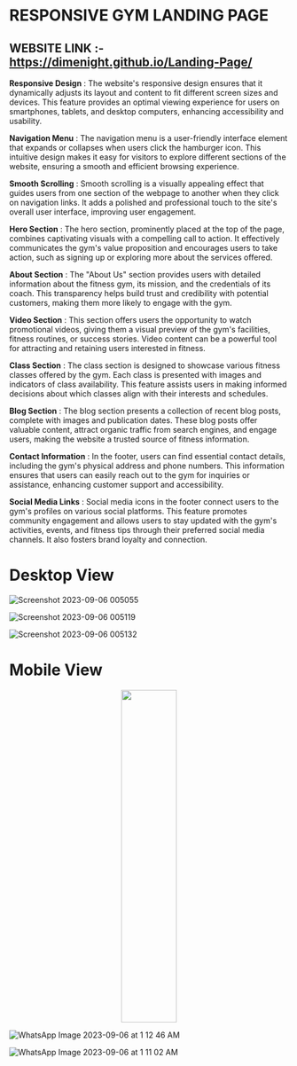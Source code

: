 # RESPONSIVE GYM LANDING PAGE

## WEBSITE LINK :- https://dimenight.github.io/Landing-Page/

**Responsive Design** : The website's responsive design ensures that it dynamically adjusts its layout and content to fit different screen sizes and devices. This feature provides an optimal viewing experience for users on smartphones, tablets, and desktop computers, enhancing accessibility and usability.

****Navigation Menu**** : The navigation menu is a user-friendly interface element that expands or collapses when users click the hamburger icon. This intuitive design makes it easy for visitors to explore different sections of the website, ensuring a smooth and efficient browsing experience.

****Smooth Scrolling**** : Smooth scrolling is a visually appealing effect that guides users from one section of the webpage to another when they click on navigation links. It adds a polished and professional touch to the site's overall user interface, improving user engagement.

****Hero Section****  : The hero section, prominently placed at the top of the page, combines captivating visuals with a compelling call to action. It effectively communicates the gym's value proposition and encourages users to take action, such as signing up or exploring more about the services offered.

**About Section** : The "About Us" section provides users with detailed information about the fitness gym, its mission, and the credentials of its coach. This transparency helps build trust and credibility with potential customers, making them more likely to engage with the gym.

**Video Section** : This section offers users the opportunity to watch promotional videos, giving them a visual preview of the gym's facilities, fitness routines, or success stories. Video content can be a powerful tool for attracting and retaining users interested in fitness.

**Class Section** : The class section is designed to showcase various fitness classes offered by the gym. Each class is presented with images and indicators of class availability. This feature assists users in making informed decisions about which classes align with their interests and schedules.

**Blog Section** : The blog section presents a collection of recent blog posts, complete with images and publication dates. These blog posts offer valuable content, attract organic traffic from search engines, and engage users, making the website a trusted source of fitness information.

**Contact Information** : In the footer, users can find essential contact details, including the gym's physical address and phone numbers. This information ensures that users can easily reach out to the gym for inquiries or assistance, enhancing customer support and accessibility.

**Social Media Links** : Social media icons in the footer connect users to the gym's profiles on various social platforms. This feature promotes community engagement and allows users to stay updated with the gym's activities, events, and fitness tips through their preferred social media channels. It also fosters brand loyalty and connection.

# Desktop View

![Screenshot 2023-09-06 005055](https://github.com/DimeNight/Landing-Page/assets/122911130/c7ca27d3-2a44-409f-ae5b-c2fe2bbdc8ca)

![Screenshot 2023-09-06 005119](https://github.com/DimeNight/Landing-Page/assets/122911130/59f4018b-5ded-49c6-8f37-023395977534) 

![Screenshot 2023-09-06 005132](https://github.com/DimeNight/Landing-Page/assets/122911130/9dc351cc-946e-4239-92f6-8758f17484d6)


# Mobile View

<p align="center">
  <img width="100" height="600" src="https://github.com/DimeNight/Landing-Page/assets/122911130/e920a9f6-a72f-49c4-af27-7656221af990">
</p>


![WhatsApp Image 2023-09-06 at 1 12 46 AM](https://github.com/DimeNight/Landing-Page/assets/122911130/e920a9f6-a72f-49c4-af27-7656221af990)


![WhatsApp Image 2023-09-06 at 1 11 02 AM](https://github.com/DimeNight/Landing-Page/assets/122911130/d655e9b7-5e5c-4f3d-a576-0e868de5345a)



